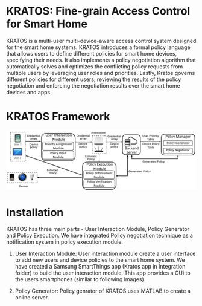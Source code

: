 # KRATOS: Fine-grain Access Control for Smart Home
KRATOS is a multi-user multi-device-aware access control system designed for the smart home systems. KRATOS introduces a formal policy language that allows users to define different policies for smart home devices, specifying their needs. It also implements a policy negotiation algorithm that automatically solves and optimizes the conflicting policy requests from multiple users by leveraging user roles and priorities. Lastly, Kratos governs different policies for different users, reviewing the results of the policy negotiation and enforcing the negotiation results over the smart home devices and apps.

# KRATOS Framework
![alt text](https://github.com/Amitksik/KRATOS-Access-control-for-smart-home/blob/main/framework_journal.png)

# Installation
KRATOS has three main parts - User Interaction Module, Policy Generator and Policy Execution. We have integrated Policy negotiation technique as a notification system in policy execution module.

1. User Interaction Module:
User interaction module create a user interface to add new users and device policies to the smart home system. We have created a Samsung SmartThings app (Kratos app in Integration folder) to build the user interaction module. This app provides a GUi to the users smartphones (similar to following images).


1. Policy Generator:
Policy genrator of KRATOS uses MATLAB to create a online server. 
